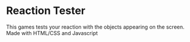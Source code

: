# Reaction Tester
This games tests your reaction with the objects appearing on the screen.
Made with HTML/CSS and Javascript
